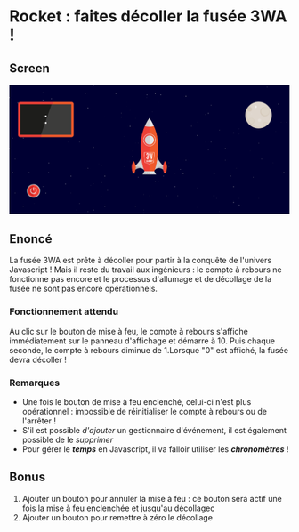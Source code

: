 # Rocket : faites décoller la fusée 3WA !

## Screen

![alt tag](https://github.com/rebiichokriJS/JS---Rocket/blob/master/MOCKUP.png)

## Enoncé

La fusée 3WA est prête à décoller pour partir à la conquête de l'univers Javascript !
Mais il reste du travail aux ingénieurs : le compte à rebours ne fonctionne pas encore et le processus d'allumage et de décollage de la fusée ne sont pas encore opérationnels.

### Fonctionnement attendu

Au clic sur le bouton de mise à feu, le compte à rebours s'affiche immédiatement sur le panneau d'affichage et démarre à 10.  Puis chaque seconde, le compte à rebours diminue de 1.Lorsque "0" est affiché, la fusée devra décoller !

### Remarques

 - Une fois le bouton de mise à feu enclenché, celui-ci n'est plus opérationnel : impossible de réinitialiser le compte à rebours ou de l'arrêter ! 
 - S'il est possible *d'ajouter* un gestionnaire d'événement, il est également possible de le *supprimer*
 -  Pour gérer le ***temps*** en Javascript, il va falloir utiliser les ***chronomètres*** !

## Bonus
 1. Ajouter un bouton pour annuler la mise à feu : ce bouton sera actif une fois la mise à feu enclenchée et jusqu'au décollagec
 2. Ajouter un bouton pour remettre à zéro le décollage

